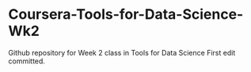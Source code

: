 # Coursera-Tools-for-Data-Science-Wk2
Github repository for Week 2 class in Tools for Data Science
First edit committed.

